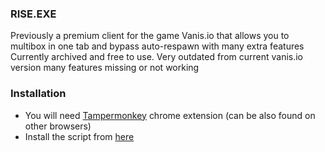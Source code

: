 ### RISE.EXE 
Previously a premium client for the game Vanis.io that allows you to multibox in one tab and bypass auto-respawn with many extra features
Currently archived and free to use. Very outdated from current vanis.io version many features missing or not working

### Installation
- You will need [Tampermonkey](https://chrome.google.com/webstore/detail/tampermonkey/dhdgffkkebhmkfjojejmpbldmpobfkfo) chrome extension (can be also found on other browsers)
- Install the script from [here](https://github.com/Zimehx/rise-exe/raw/main/script.user.js)
